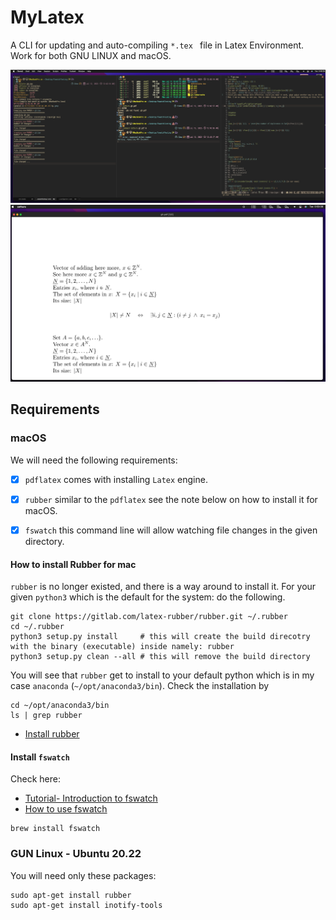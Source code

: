 # MyLatex
A CLI for updating and auto-compiling `*.tex ` file in Latex Environment. Work
for both GNU LINUX and macOS.

![Image01](./assets/Image01.png)
![Image02](./assets/Image02.png)


## Requirements
### macOS
We will need the following requirements:
- [x] `pdflatex` comes with installing `Latex` engine.
- [x] `rubber` similar to the `pdflatex` see the note below on how to install it for macOS.
- [x] `fswatch` this command line will allow watching file changes in the given directory.


#### How to install Rubber for mac

`rubber` is no longer existed, and there is a way around to install it.
For your given `python3` which is the default for the system: do the following.

```shell
git clone https://gitlab.com/latex-rubber/rubber.git ~/.rubber
cd ~/.rubber
python3 setup.py install     # this will create the build direcotry with the binary (executable) inside namely: rubber
python3 setup.py clean --all # this will remove the build directory
```

You will see that `rubber` get to install to your default python which is in my
case `anaconda` (`~/opt/anaconda3/bin`). Check the installation by

```shell
cd ~/opt/anaconda3/bin
ls | grep rubber
```
- [Install rubber](https://gitlab.com/latex-rubber/rubber/)

#### Install `fswatch`
Check here:
- [Tutorial- Introduction to fswatch](http://emcrisostomo.github.io/fswatch/doc/1.5.0/html/fswatch/Tutorial-Introduction-to-fswatch.html)
- [How to use fswatch](https://stackoverflow.com/questions/1515730/is-there-a-command-like-watch-or-inotifywait-on-the-mac)
```shell
brew install fswatch
```
### GUN Linux - Ubuntu 20.22
You will need only these packages:

```shell
sudo apt-get install rubber
sudo apt-get install inotify-tools
```
